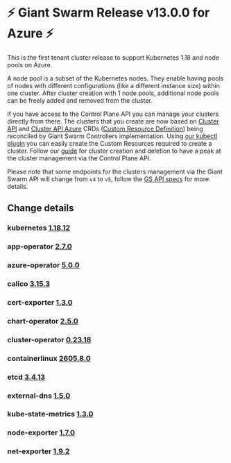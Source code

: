 # :zap: Giant Swarm Release v13.0.0 for Azure :zap:

This is the first tenant cluster release to support Kubernetes 1.18 and node pools on Azure.

A node pool is a subset of the Kubernetes nodes. They enable having pools of nodes with different configurations (like a different instance size) within one cluster.
After cluster creation with 1 node pools, additional node pools can be freely added and removed from the cluster.

If you have access to the Control Plane API you can manage your clusters directly from there.
The clusters that you create are now based on [Cluster API](https://cluster-api.sigs.k8s.io/) and [Cluster API Azure](https://capz.sigs.k8s.io/) CRDs ([Custom Resource Definition](https://kubernetes.io/docs/tasks/extend-kubernetes/custom-resources/custom-resource-definitions/)) being reconciled  by Giant Swarm Controllers implementation.
Using [our kubectl plugin](https://github.com/giantswarm/kubectl-gs/) you can easily create the Custom Resources required to create a cluster.
Follow our [guide](https://docs.giantswarm.io/guides/creating-clusters-via-crs-on-azure/) for cluster creation and deletion to have a peak at the cluster management via the Control Plane API.

Please note that some endpoints for the clusters management via the Giant Swarm API will change from `v4` to `v5`, follow the [GS API specs](https://docs.giantswarm.io/api/#tag/clusters) for more details.

## Change details

### kubernetes [1.18.12](https://github.com/kubernetes/kubernetes/blob/master/CHANGELOG/CHANGELOG-1.18.md#v11812)
### app-operator [2.7.0](https://github.com/giantswarm/app-operator/blob/master/CHANGELOG.md#270---2020-11-09)
### azure-operator [5.0.0](https://github.com/giantswarm/azure-operator/blob/master/CHANGELOG.md#500---2020-12-01)
### calico [3.15.3](https://github.com/projectcalico/calico/releases/tag/v3.15.3)
### cert-exporter [1.3.0](https://github.com/giantswarm/cert-exporter/blob/master/CHANGELOG.md#130---2020-09-17)
### chart-operator [2.5.0](https://github.com/giantswarm/chart-operator/blob/master/CHANGELOG.md#250---2020-11-09)
### cluster-operator [0.23.18](https://github.com/giantswarm/cluster-operator/blob/legacy/CHANGELOG.md#02318---2020-10-21)
### containerlinux [2605.8.0](https://www.flatcar-linux.org/releases/#release-2605.8.0)
### etcd [3.4.13](https://github.com/etcd-io/etcd/releases/tag/v3.4.13)
### external-dns [1.5.0](https://github.com/giantswarm/external-dns-app/blob/master/CHANGELOG.md#150---2020-10-07)
### kube-state-metrics [1.3.0](https://github.com/giantswarm/kube-state-metrics-app/blob/master/CHANGELOG.md#130---2020-11-25)
### node-exporter [1.7.0](https://github.com/giantswarm/node-exporter-app/blob/master/CHANGELOG.md#170---2020-11-26)
### net-exporter [1.9.2](https://github.com/giantswarm/net-exporter/blob/master/CHANGELOG.md#192---2020-08-21)
